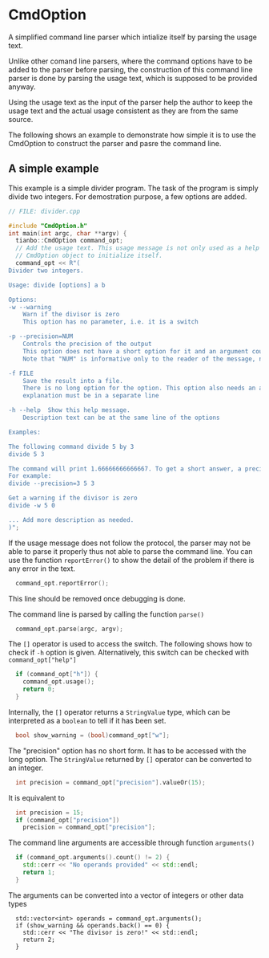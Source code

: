 # CmdOption
A simplified command line parser which intialize itself by parsing the usage text.

Unlike other comand line parsers, where the command options have to be added to the parser before parsing, the construction of this command line parser is done by parsing the usage text, which is supposed to be provided anyway.

Using the usage text as the input of the parser help the author to keep the usage text and the actual usage consistent as they are from the same source.

The following shows an example to demonstrate how simple it is to use the CmdOption to construct the parser and pasre the command line.

## A simple example

This example is a simple divider program. The task of the program is simply divide two integers. For demostration purpose, a few options are added.

```c++
// FILE: divider.cpp

#include "CmdOption.h"
int main(int argc, char **argv) {
  tianbo::CmdOption command_opt;
  // Add the usage text. This usage message is not only used as a help message, but also as the input for the
  // CmdOption object to initialize itself.
  command_opt << R"(
Divider two integers.

Usage: divide [options] a b

Options:
-w --warning
    Warn if the divisor is zero
    This option has no parameter, i.e. it is a switch

-p --precision=NUM
    Controls the precision of the output
    This option does not have a short option for it and an argument could be assigned to it.
    Note that "NUM" is informative only to the reader of the message, not to the parser.

-f FILE
    Save the result into a file.
    There is no long option for the option. This option also needs an argument. In this form,
    explanation must be in a separate line

-h --help  Show this help message.
    Description text can be at the same line of the options

Examples:

The following command divide 5 by 3
divide 5 3

The command will print 1.66666666666667. To get a short answer, a precision option can be added.
For example:
divide --precision=3 5 3

Get a warning if the divisor is zero
divide -w 5 0

... Add more description as needed.
)";
```

If the usage message does not follow the protocol, the parser may not be able to parse it properly thus not able to parse the command line. You can use the function `reportError()` to show the detail of the problem if there is any error in the text.

```c++
  command_opt.reportError();
```

This line should be removed once debugging is done.

The command line is parsed by calling the function `parse()`
```c++
  command_opt.parse(argc, argv);
```

The `[]` operator is used to access the switch. The following shows how to
check if `-h` option is given. Alternatively, this switch can be checked with
`command_opt["help"]`
```c++  
  if (command_opt["h"]) {
    command_opt.usage();
    return 0;
  }
```

Internally, the `[]` operator returns a `StringValue` type, which can be
interpreted as a `boolean` to tell if it has been set.
```c++
  bool show_warning = (bool)command_opt["w"];
```

The "precision" option has no short form. It has to be accessed with the long
option. The `StringValue` returned by `[]` operator can be converted to an integer.
```c++
  int precision = command_opt["precision"].valueOr(15);
```
It is equivalent to
```c++
  int precision = 15; 
  if (command_opt["precision"])
    precision = command_opt["precision"];
```

The command line arguments are accessible through function `arguments()`
```c++
  if (command_opt.arguments().count() != 2) {
    std::cerr << "No operands provided" << std::endl;
    return 1;
  }
```

The arguments can be converted into a vector of integers or other data types
```
  std::vector<int> operands = command_opt.arguments();
  if (show_warning && operands.back() == 0) {
    std::cerr << "The divisor is zero!" << std::endl;
    return 2;
  }
```

